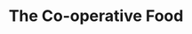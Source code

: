 ---
title: "The Co-operative Food"
url: /bristol/the-co-operative-food-gloucester-road/
shop: supermarket
---